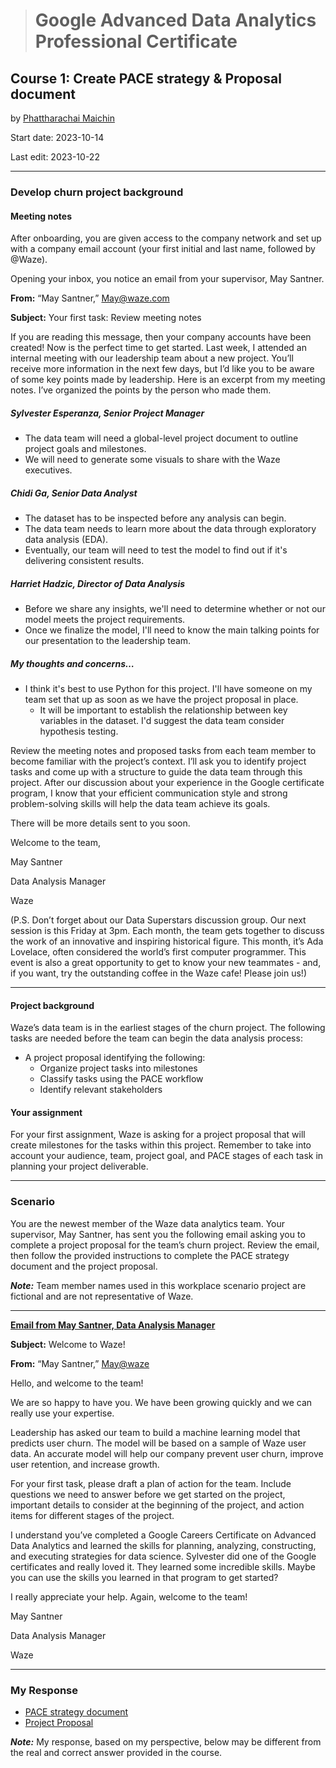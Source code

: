 > # Google Advanced Data Analytics Professional Certificate

## **Course 1: Create PACE strategy & Proposal document**

by [Phattharachai Maichin](https://www.linkedin.com/in/phattharachai-m/)

Start date: 2023-10-14

Last edit: 2023-10-22
***
### Develop churn project background
#### Meeting notes
After onboarding, you are given access to the company network and set up with a company email account (your first initial and last name, followed by @Waze).

Opening your inbox, you notice an email from your supervisor, May Santner. 

**From:**  “May Santner,” May@waze.com 

**Subject:** Your first task: Review meeting notes

If you are reading this message, then your company accounts have been created! Now is the perfect time to get started. Last week, I attended an internal meeting with our leadership team about a new project. You’ll receive more information in the next few days, but I’d like you to be aware of some key points made by leadership. Here is an excerpt from my meeting notes. I’ve organized the points by the person who made them.
##### Sylvester Esperanza, Senior Project Manager
   + The data team will need a global-level project document to outline project goals and milestones.
   + We will need to generate some visuals to share with the Waze executives.
##### Chidi Ga, Senior Data Analyst
   + The dataset has to be inspected before any analysis can begin.
   + The data team needs to learn more about the data through exploratory data analysis (EDA).
   + Eventually, our team will need to test the model to find out if it's delivering consistent results.
##### Harriet Hadzic, Director of Data Analysis
   + Before we share any insights, we'll need to determine whether or not our model meets the project requirements.
   + Once we finalize the model, I'll need to know the main talking points for our presentation to the leadership team.
##### My thoughts and concerns… 
   + I think it's best to use Python for this project. I'll have someone on my team set that up as soon as we have the project proposal in place.
       * It will be important to establish the relationship between key variables in the dataset. I'd suggest the data team consider hypothesis testing.

Review the meeting notes and proposed tasks from each team member to become familiar with the project’s context. I’ll ask you to identify project tasks and come up with a structure to guide the data team through this project. After our discussion about your experience in the Google certificate program, I know that your efficient communication style and strong problem-solving skills will help the data team achieve its goals. 

There will be more details sent to you soon.

Welcome to the team,

May Santner 

Data Analysis Manager

Waze

(P.S. Don’t forget about our Data Superstars discussion group. Our next session is this Friday at 3pm. Each month, the team gets together to discuss the work of an innovative and inspiring historical figure. This month, it’s Ada Lovelace, often considered the world’s first computer programmer. This event is also a great opportunity to get to know your new teammates - and, if you want, try the outstanding coffee in the Waze cafe! Please join us!)
___
#### Project background
Waze’s data team is in the earliest stages of the churn project. The following tasks are needed before the team can begin the data analysis process:
   + A project proposal identifying the following:
        * Organize project tasks into milestones
        * Classify tasks using the PACE workflow
        * Identify relevant stakeholders

#### Your assignment
For your first assignment, Waze is asking for a project proposal that will create milestones for the tasks within this project. 
Remember to take into account your audience, team, project goal, and PACE stages of each task in planning your project deliverable.
___

### Scenario
You are the newest member of the Waze data analytics team. Your supervisor, May Santner, has sent you the following email asking you to complete a project proposal for the team’s churn project. Review the email, then follow the provided instructions to complete the PACE strategy document and the project proposal.

**_Note:_** Team member names used in this workplace scenario project are fictional and are not representative of Waze. 
___
<ins>**Email from May Santner, Data Analysis Manager**</ins>

**Subject:** Welcome to Waze!

**From:** “May Santner,” <ins>May@waze</ins>

Hello, and welcome to the team! 

We are so happy to have you. We have been growing quickly and we can really use your expertise. 

Leadership has asked our team to build a machine learning model that predicts user churn. The model will be based on a sample of Waze user data. An accurate model will help our company prevent user churn, improve user retention, and increase growth. 

For your first task, please draft a plan of action for the team. Include questions we need to answer before we get started on the project, important details to consider at the beginning of the project, and action items for different stages of the project. 

I understand you’ve completed a Google Careers Certificate on Advanced Data Analytics and learned the skills for planning, analyzing, constructing, and executing strategies for data science. Sylvester did one of the Google certificates and really loved it. They learned some incredible skills. Maybe you can use the skills you learned in that program to get started? 

I really appreciate your help. Again, welcome to the team! 

May Santner

Data Analysis Manager

Waze
___
### My Response
+ [PACE strategy document](https://docs.google.com/document/d/1wHo0TWOor242YQ4iAgZOb_ZrtrlGl3sNC8FycPo3MSE/edit)
+ [Project Proposal](https://docs.google.com/document/d/1orNPJlZcPHTLAMD1BujwWfmLKyJHNGgWe4oQtseX6-A/edit)

**_Note:_** My response, based on my perspective, below may be different from the real and correct answer provided in the course.
